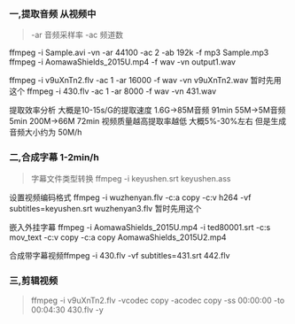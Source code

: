 ### 一,提取音频 从视频中
>-ar 音频采样率
-ac 频道数

ffmpeg -i Sample.avi -vn -ar 44100 -ac 2 -ab 192k -f mp3 Sample.mp3
ffmpeg -i AomawaShields_2015U.mp4 -f wav -vn output1.wav


ffmpeg -i v9uXnTn2.flv -ac 1 -ar 16000 -f wav -vn v9uXnTn2.wav  暂时先用这个
ffmpeg -i 430.flv -ac 1 -ar 8000 -f wav -vn 431.wav    

提取效率分析
大概是10-15s/G的提取速度
1.6G->85M音频 91min
55M->5M音频 5min
200M->66M  72min
视频质量越高提取率越低 大概5%-30%左右 但是生成音频大小约为 50M/h
	

### 二,合成字幕 1-2min/h

>字幕文件类型转换 ffmpeg -i keyushen.srt keyushen.ass

设置视频编码格式 ffmpeg -i wuzhenyan.flv -c:a copy -c:v h264 -vf subtitles=keyushen.srt wuzhenyan3.flv 暂时先用这个

嵌入外挂字幕 ffmpeg -i AomawaShields_2015U.mp4 -i ted80001.srt -c:s mov_text -c:v copy -c:a copy AomawaShields_2015U2.mp4	

合成带字幕视频ffmpeg -i 430.flv -vf subtitles=431.srt 442.flv
	
### 三,剪辑视频

>ffmpeg  -i v9uXnTn2.flv -vcodec copy -acodec copy -ss 00:00:00 -to 00:04:30 430.flv -y
